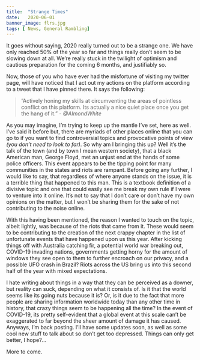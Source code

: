 ```yaml
---
title:  "Strange Times"
date:   2020-06-01
banner_image: flrs.jpg
tags: [ News, General Rambling]
---
```


It goes without saying, 2020 really turned out to be a strange one. We have only reached 50% of the year so far and things really don’t seem to be slowing down at all. We’re really stuck in the twilight of optimism and cautious preparation for the coming 6 months, and justifiably so.

<!--more-->

Now, those of you who have ever had the misfortune of visiting my twitter page, will have noticed that I act out my actions on the platform according to a tweet that I have pinned there.  It says the following:

>”Actively honing my skills at circumventing the areas of pointless conflict on this platform. Its actually a nice quiet place once you get the hang of it.” <cite>- @AImondWhite </cite>

As you may imagine, I’m trying to keep up the mantle I’ve set, here as well. I’ve said it before but, there are myriads of other places online that you can go to if you want to find controversial topics and provocative points of view _(you don’t need to look to far)_. 
So why am I bringing this up? Well it’s the talk of the town (and by town I mean western society), that a black American man, George Floyd, met an unjust end at the hands of some police officers. This event appears to be the tipping point for many communities in the states and riots are rampant. Before going any further, I would like to say, that regardless of where anyone stands on the issue, it is a terrible thing that happened to this man. This is a textbook definition of a divisive topic and one that could easily see me break my own rule if I were to venture into it online. It’s not to say that I don’t care or don’t have my own opinions on the matter, but I won’t be sharing them for the sake of not contributing to the noise online.


With this having been mentioned, the reason I wanted to touch on the topic, albeit lightly, was because of the riots that came from it. These would seem to be contributing to the creation of the next crappy chapter in the list of unfortunate events that have happened upon us this year. After kicking things off with Australia catching fir, a potential world war breaking out, COVID-19 invading nations, governments getting horny for the amount of windows they see open to them to further encroach on our privacy, and a possible UFO crash in Brazil? Riots across the US bring us into this second half of the year with mixed expectations. 


I hate writing about things in a way that they can be perceived as a downer, but reality can suck, depending on what it consists of. Is it that the world seems like its going nuts because it is? Or, is it due to the fact that more people are sharing information worldwide today than any other time in history, that crazy things seem to be happening all the time? In the event of COVID-19, its pretty self-evident that a global event at this scale can’t be exaggerated to far beyond the sheer amount of damage it has caused.
Anyways, I’m back posting. I’ll have some updates soon, as well as some cool new stuff to talk about so don’t get too depressed. Things can only get better, I hope?... 

More to come.   
 
